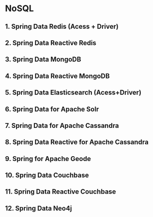  # NoSQL

## 1. Spring Data Redis (Acess + Driver)
## 2. Spring Data Reactive Redis
## 3. Spring Data MongoDB
## 4. Spring Data Reactive MongoDB
## 5. Spring Data Elasticsearch (Acess+Driver)
## 6. Spring Data for Apache SoIr
## 7. Spring Data for Apache Cassandra
## 8. Spring Data Reactive for Apache Cassandra
## 9. Spring for Apache Geode
## 10. Spring Data Couchbase
## 11. Spring Data Reactive Couchbase
## 12. Spring Data Neo4j
